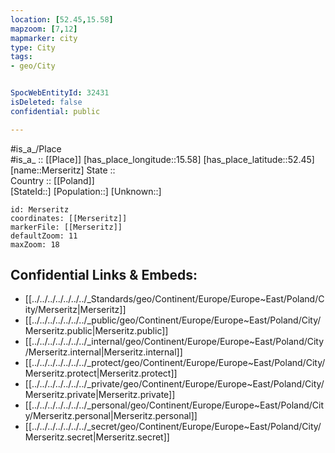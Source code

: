 ```yaml
---
location: [52.45,15.58] 
mapzoom: [7,12] 
mapmarker: city 
type: City
tags:
- geo/City


SpocWebEntityId: 32431
isDeleted: false
confidential: public

---
```

#is_a_/Place  
#is_a_ :: [[Place]] 
[has_place_longitude::15.58] 
[has_place_latitude::52.45] 
[name::Merseritz] 
State ::  
Country :: [[Poland]]  
[StateId::] 
[Population::] 
[Unknown::] 


```leaflet
id: Merseritz
coordinates: [[Merseritz]] 
markerFile: [[Merseritz]] 
defaultZoom: 11 
maxZoom: 18
```


## Confidential Links & Embeds: 
- [[../../../../../../../_Standards/geo/Continent/Europe/Europe~East/Poland/City/Merseritz|Merseritz]] 
- [[../../../../../../../_public/geo/Continent/Europe/Europe~East/Poland/City/Merseritz.public|Merseritz.public]] 
- [[../../../../../../../_internal/geo/Continent/Europe/Europe~East/Poland/City/Merseritz.internal|Merseritz.internal]] 
- [[../../../../../../../_protect/geo/Continent/Europe/Europe~East/Poland/City/Merseritz.protect|Merseritz.protect]] 
- [[../../../../../../../_private/geo/Continent/Europe/Europe~East/Poland/City/Merseritz.private|Merseritz.private]] 
- [[../../../../../../../_personal/geo/Continent/Europe/Europe~East/Poland/City/Merseritz.personal|Merseritz.personal]] 
- [[../../../../../../../_secret/geo/Continent/Europe/Europe~East/Poland/City/Merseritz.secret|Merseritz.secret]] 
